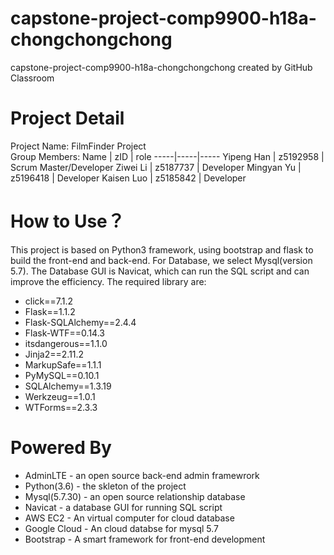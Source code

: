 # capstone-project-comp9900-h18a-chongchongchong
capstone-project-comp9900-h18a-chongchongchong created by GitHub Classroom
# Project Detail
Project Name: FilmFinder Project<br>
Group Members: 
Name | zID | role
-----|-----|-----
Yipeng Han | z5192958 | Scrum Master/Developer
Ziwei Li | z5187737 | Developer
Mingyan Yu | z5196418 | Developer
Kaisen Luo | z5185842 | Developer
# How to Use？
This project is based on Python3 framework, using bootstrap and flask to build the front-end and back-end. For Database, we select Mysql(version 5.7). The Database GUI is Navicat, which can run the SQL script and can improve the efficiency. The required library are:
+ click==7.1.2
+ Flask==1.1.2
+ Flask-SQLAlchemy==2.4.4
+ Flask-WTF==0.14.3
+ itsdangerous==1.1.0
+ Jinja2==2.11.2
+ MarkupSafe==1.1.1
+ PyMySQL==0.10.1
+ SQLAlchemy==1.3.19
+ Werkzeug==1.0.1
+ WTForms==2.3.3
# Powered By
+ AdminLTE - an open source back-end admin framewrork
+ Python(3.6) - the skleton of the project
+ Mysql(5.7.30) - an open source relationship database
+ Navicat - a database GUI for running SQL script
+ AWS EC2 - An virtual computer for cloud database
+ Google Cloud - An cloud databse for mysql 5.7
+ Bootstrap - A smart framework for front-end development
